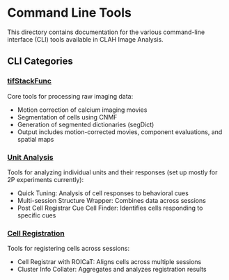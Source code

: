 # Command Line Tools

This directory contains documentation for the various command-line interface (CLI) tools available in CLAH Image Analysis.

## CLI Categories

### [tifStackFunc](tifStackFunc.md)

Core tools for processing raw imaging data:

- Motion correction of calcium imaging movies
- Segmentation of cells using CNMF
- Generation of segmented dictionaries (segDict)
- Output includes motion-corrected movies, component evaluations, and spatial maps

### [Unit Analysis](unitAnalysis.md)

Tools for analyzing individual units and their responses (set up mostly for 2P experiments currently):

- Quick Tuning: Analysis of cell responses to behavioral cues
- Multi-session Structure Wrapper: Combines data across sessions
- Post Cell Registrar Cue Cell Finder: Identifies cells responding to specific cues

### [Cell Registration](cellRegistration.md)

Tools for registering cells across sessions:

- Cell Registrar with ROICaT: Aligns cells across multiple sessions
- Cluster Info Collater: Aggregates and analyzes registration results
